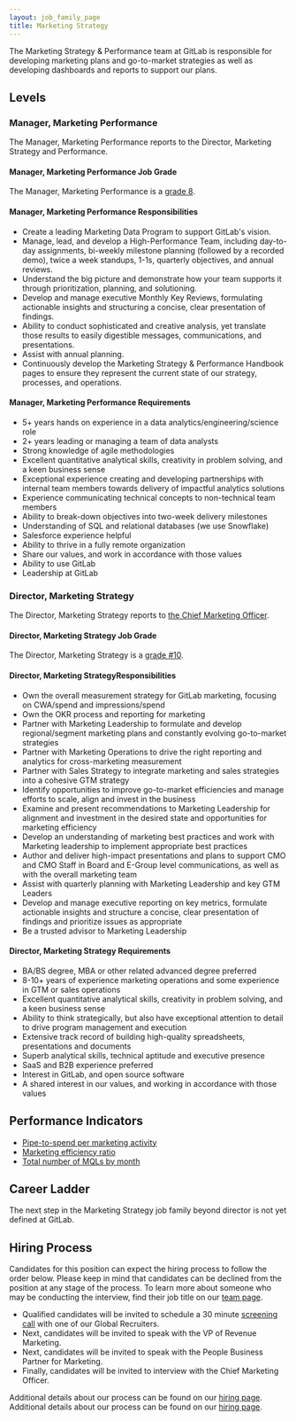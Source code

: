```yaml
---
layout: job_family_page
title: Marketing Strategy
---
```


The Marketing Strategy & Performance team at GitLab is responsible for developing marketing plans and go-to-market strategies as well as developing dashboards and reports to support our plans.

## Levels

### Manager, Marketing Performance

The Manager, Marketing Performance reports to the Director, Marketing Strategy and Performance.

#### Manager, Marketing Performance Job Grade

The Manager, Marketing Performance is a [grade 8](https://about.gitlab.com/handbook/total-rewards/compensation/compensation-calculator/#gitlab-job-grades).

#### Manager, Marketing Performance Responsibilities

- Create a leading Marketing Data Program to support GitLab's vision.
- Manage, lead, and develop a High-Performance Team, including day-to-day assignments, bi-weekly milestone planning (followed by a recorded demo), twice a week standups, 1-1s, quarterly objectives, and annual reviews.
- Understand the big picture and demonstrate how your team supports it through prioritization, planning, and solutioning.
- Develop and manage executive Monthly Key Reviews, formulating actionable insights and structuring a concise, clear presentation of findings.
- Ability to conduct sophisticated and creative analysis, yet translate those results to easily digestible messages, communications, and presentations.
- Assist with annual planning.
- Continuously develop the Marketing Strategy & Performance Handbook pages to ensure they represent the current state of our strategy, processes, and operations.

#### Manager, Marketing Performance Requirements

- 5+ years hands on experience in a data analytics/engineering/science role
- 2+ years leading or managing a team of data analysts
- Strong knowledge of agile methodologies
- Excellent quantitative analytical skills, creativity in problem solving, and a keen business sense
- Exceptional experience creating and developing partnerships with internal team members towards delivery of impactful analytics solutions
- Experience communicating technical concepts to non-technical team members
- Ability to break-down objectives into two-week delivery milestones
- Understanding of SQL and relational databases (we use Snowflake)
- Salesforce experience helpful
- Ability to thrive in a fully remote organization
- Share our values, and work in accordance with those values
- Ability to use GitLab
- Leadership at GitLab

### Director, Marketing Strategy

The Director, Marketing Strategy reports to [the Chief Marketing Officer](https://about.gitlab.com/job-families/marketing/chief-marketing-officer/).


#### Director, Marketing Strategy Job Grade

The Director, Marketing Strategy is a [grade #10](https://about.gitlab.com/handbook/total-rewards/compensation/compensation-calculator/#gitlab-job-grades).

#### Director, Marketing StrategyResponsibilities

- Own the overall measurement strategy for GitLab marketing, focusing on CWA/spend and impressions/spend
- Own the OKR process and reporting for marketing
- Partner with Marketing Leadership to formulate and develop regional/segment marketing plans and constantly evolving go-to-market strategies
- Partner with Marketing Operations to drive the right reporting and analytics for cross-marketing measurement
- Partner with Sales Strategy to integrate marketing and sales strategies into a cohesive GTM strategy
- Identify opportunities to improve go-to-market efficiencies and manage efforts to scale, align and invest in the business
- Examine and present recommendations to Marketing Leadership for alignment and investment in the desired state and opportunities for marketing efficiency
- Develop an understanding of marketing best practices and work with Marketing leadership to implement appropriate best practices
- Author and deliver high-impact presentations and plans to support CMO and CMO Staff in Board and E-Group level communications, as well as with the overall marketing team
- Assist with quarterly planning with Marketing Leadership and key GTM Leaders
- Develop and manage executive reporting on key metrics, formulate actionable insights and structure a concise, clear presentation of findings and prioritize issues as appropriate
- Be a trusted advisor to Marketing Leadership

#### Director, Marketing Strategy Requirements

- BA/BS degree, MBA or other related advanced degree preferred
- 8-10+ years of experience marketing operations and some experience in GTM or sales operations
- Excellent quantitative analytical skills, creativity in problem solving, and a keen business sense
- Ability to think strategically, but also have exceptional attention to detail to drive program management and execution
- Extensive track record of building high-quality spreadsheets, presentations and documents
- Superb analytical skills, technical aptitude and executive presence
- SaaS and B2B experience preferred
- Interest in GitLab, and open source software
- A shared interest in our values, and working in accordance with those values

## Performance Indicators

- [Pipe-to-spend per marketing activity](https://about.gitlab.com/handbook/marketing/performance-indicators/#net-new-business-pipeline-created)
- [Marketing efficiency ratio](https://about.gitlab.com/handbook/marketing/performance-indicators/#marketing-efficiency-ratio)
- [Total number of MQLs by month](https://about.gitlab.com/handbook/marketing/performance-indicators/#total-number-of-mqls-by-month)

## Career Ladder

The next step in the Marketing Strategy job family beyond director is not yet defined at GitLab.

## Hiring Process

Candidates for this position can expect the hiring process to follow the order below. Please keep in mind that candidates can be declined from the position at any stage of the process. To learn more about someone who may be conducting the interview, find their job title on our [team page](https://about.gitlab.com/company/team/).

- Qualified candidates will be invited to schedule a 30 minute [screening call](https://about.gitlab.com/handbook/hiring/interviewing/#screening-call) with one of our Global Recruiters.
- Next, candidates will be invited to speak with the VP of Revenue Marketing.
- Next, candidates will be invited to speak with the People Business Partner for Marketing.
- Finally, candidates will be invited to interview with the Chief Marketing Officer.

Additional details about our process can be found on our [hiring page](https://about.gitlab.com/handbook/hiring/).
Additional details about our process can be found on our [hiring page](https://about.gitlab.com/handbook/hiring/).
